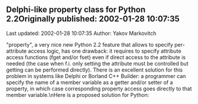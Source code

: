 ## Delphi-like property class for Python 2.2Originally published: 2002-01-28 10:07:35 
Last updated: 2002-01-28 10:07:35 
Author: Yakov Markovitch 
 
"property", a very nice new Python 2.2 feature that allows to specify per-attribute access logic, has one drawback: it requires to specify attribute access functions (fget and/or fset) even if direct access to the attribute is needed (the case when f.i. only setting the attribute must be controlled but getting can be performed directly). There is an excellent solution for this problem in systems like Delphi or Borland C++ Builder: a programmer can specify the name of a member variable as a getter and/or setter of a property, in which case corresponding property access goes directly to that member variable.\nHere is a proposed solution for Python: